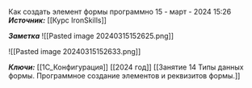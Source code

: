 
Как создать элемент формы программно
 15 - март - 2024  15:26 
***Источник:***  [[Курс IronSkills]] 

***Заметка*** 
![[Pasted image 20240315152625.png]]

![[Pasted image 20240315152633.png]]



***Ключи:*** [[1С_Конфигурация]] [[2024 год]]  [[Занятие 14 Типы данных формы. Программное создание элементов и реквизитов формы.]]